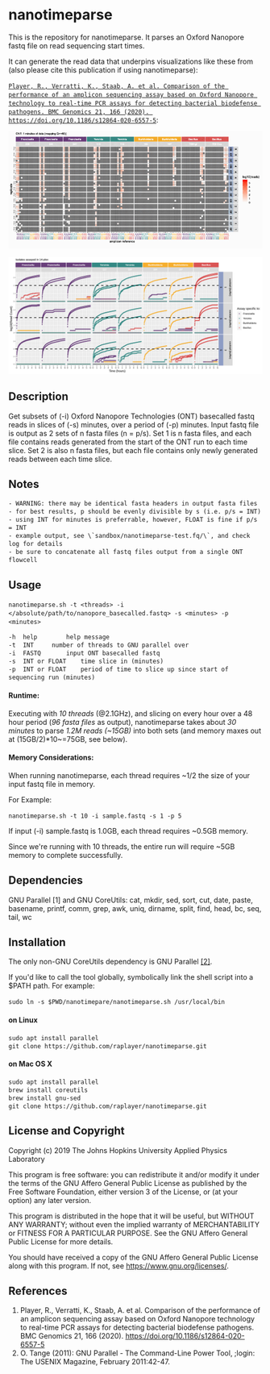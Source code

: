 <meta name="google-site-verification" content="thZ03i6puJU5pePqHJFqpCRgv_FgA17ToxfvUw2BSZE" />

# nanotimeparse

This is the repository for nanotimeparse. It parses an Oxford Nanopore fastq file on read sequencing start times.

It can generate the read data that underpins visualizations like these from (also please cite this publication if using nanotimeparse):

[`Player, R., Verratti, K., Staab, A. et al. Comparison of the performance of an amplicon sequencing assay based on Oxford Nanopore technology to real-time PCR assays for detecting bacterial biodefense pathogens. BMC Genomics 21, 166 (2020). https://doi.org/10.1186/s12864-020-6557-5`](https://doi.org/10.1186/s12864-020-6557-5):

![](Figure_S1.gif)

![](timeparse-6hr_14plex-all.png)

## Description

Get subsets of (-i) Oxford Nanopore Technologies (ONT) basecalled fastq reads in slices of (-s) minutes, over a period of (-p) minutes. Input fastq file is output as 2 sets of n fasta files (n = p/s). Set 1 is n fasta files, and each file contains reads generated from the start of the ONT run to each time slice. Set 2 is also n fasta files, but each file contains only newly generated reads between each time slice.

## Notes

	- WARNING: there may be identical fasta headers in output fasta files
	- for best results, p should be evenly divisible by s (i.e. p/s = INT)
	- using INT for minutes is preferrable, however, FLOAT is fine if p/s = INT
	- example output, see \`sandbox/nanotimeparse-test.fq/\`, and check log for details
	- be sure to concatenate all fastq files output from a single ONT flowcell

## Usage

`nanotimeparse.sh -t <threads> -i </absolute/path/to/nanopore_basecalled.fastq> -s <minutes> -p <minutes>`

	-h	help		help message
	-t	INT		number of threads to GNU parallel over
	-i	FASTQ		input ONT basecalled fastq
	-s	INT or FLOAT	time slice in (minutes)
	-p	INT or FLOAT	period of time to slice up since start of sequencing run (minutes)

#### Runtime:

Executing with *10 threads* (@2.1GHz), and slicing on every hour over a 48 hour period (*96 fasta files* as output), nanotimeparse takes about *30 minutes* to parse *1.2M reads (~15GB)* into both sets (and memory maxes out at (15GB/2)*10~=75GB, see below).

#### Memory Considerations:

When running nanotimeparse, each thread requires ~1/2 the size of your input fastq file in memory.

For Example:

`nanotimeparse.sh -t 10 -i sample.fastq -s 1 -p 5`

If input (-i) sample.fastq is 1.0GB, each thread requires ~0.5GB memory.

Since we're running with 10 threads, the entire run will require ~5GB memory to complete successfully.

## Dependencies

GNU Parallel [1] and GNU CoreUtils: cat, mkdir, sed, sort, cut, date, paste, basename, printf, comm, grep, awk, uniq, dirname, split, find, head, bc, seq, tail, wc

## Installation

The only non-GNU CoreUtils dependency is GNU Parallel [[2]](https://www.gnu.org/software/parallel/).

If you'd like to call the tool globally, symbolically link the shell script into a $PATH path. For example:

`sudo ln -s $PWD/nanotimepare/nanotimeparse.sh /usr/local/bin`

#### on Linux

	sudo apt install parallel
	git clone https://github.com/raplayer/nanotimeparse.git

#### on Mac OS X

	sudo apt install parallel
	brew install coreutils
	brew install gnu-sed
	git clone https://github.com/raplayer/nanotimeparse.git

## License and Copyright

Copyright (c) 2019 The Johns Hopkins University Applied Physics Laboratory

This program is free software: you can redistribute it and/or modify it under the terms of the GNU Affero General Public License as published by the Free Software Foundation, either version 3 of the License, or (at your option) any later version.

This program is distributed in the hope that it will be useful, but WITHOUT ANY WARRANTY; without even the implied warranty of MERCHANTABILITY or FITNESS FOR A PARTICULAR PURPOSE. See the GNU Affero General Public License for more details.

You should have received a copy of the GNU Affero General Public License along with this program. If not, see https://www.gnu.org/licenses/.

## References

1. Player, R., Verratti, K., Staab, A. et al. Comparison of the performance of an amplicon sequencing assay based on Oxford Nanopore technology to real-time PCR assays for detecting bacterial biodefense pathogens. BMC Genomics 21, 166 (2020). https://doi.org/10.1186/s12864-020-6557-5
2. O. Tange (2011): GNU Parallel - The Command-Line Power Tool, ;login: The USENIX Magazine, February 2011:42-47.

